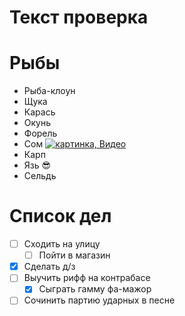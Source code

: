 # Текст проверка

# Рыбы
* Рыба-клоун
* Щука
* Карась
* Окунь
* Форель
* Сом
[![картинка, Видео](https://avatars.mds.yandex.net/i?id=9f04a3e412917e06e83b1c23593c6a5f-5877477-images-thumbs&n=13&exp=1)](https://www.youtube.com/watch?v=lC292fsyDPo)
* Карп
* Язь :sunglasses:
* Сельдь 
# Список дел
* [ ] Сходить на улицу
    * [ ] Пойти в магазин
* [X] Сделать д/з
* [ ] Выучить рифф на контрабасе
    * [X] Сыграть гамму фа-мажор
* [ ] Сочинить партию ударных в песне